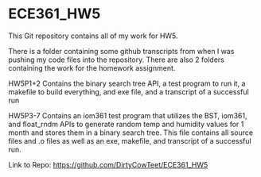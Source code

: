 # ECE361_HW5

This Git repository contains all of my work for HW5.

There is a folder containing some github transcripts from when I was pushing 
my code files into the repository. There are also 2 folders containing the 
work for the homework assignment.

HW5P1+2 Contains the binary search tree API, a test program to run it,
a makefile to build everything, and exe file, and a transcript of a successful run

HW5P3-7 Contains an iom361 test program that utilizes the BST, iom361, and float_rndm 
APIs to generate random temp and humidity values for 1 month and stores them in a 
binary search tree. This file contains all source files and .o files as well as
an exe, makefile, and transcript of a successful run.

Link to Repo: https://github.com/DirtyCowTeet/ECE361_HW5